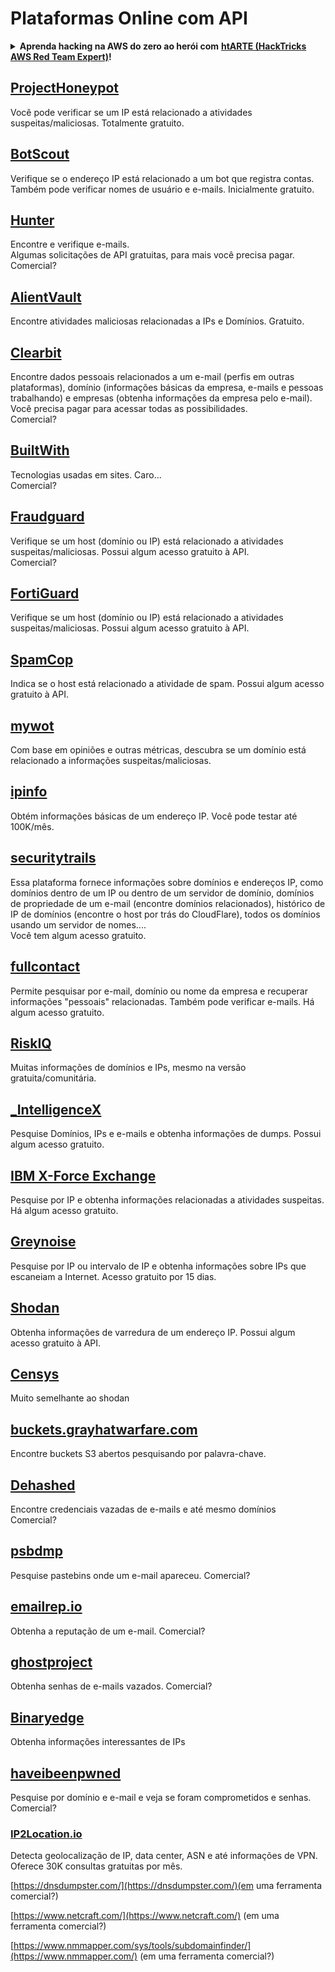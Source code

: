 # Plataformas Online com API

<details>

<summary><strong>Aprenda hacking na AWS do zero ao herói com</strong> <a href="https://training.hacktricks.xyz/courses/arte"><strong>htARTE (HackTricks AWS Red Team Expert)</strong></a><strong>!</strong></summary>

Outras formas de apoiar o HackTricks:

* Se você deseja ver sua **empresa anunciada no HackTricks** ou **baixar o HackTricks em PDF**, verifique os [**PLANOS DE ASSINATURA**](https://github.com/sponsors/carlospolop)!
* Adquira o [**swag oficial PEASS & HackTricks**](https://peass.creator-spring.com)
* Descubra [**A Família PEASS**](https://opensea.io/collection/the-peass-family), nossa coleção exclusiva de [**NFTs**](https://opensea.io/collection/the-peass-family)
* **Junte-se ao** 💬 [**grupo Discord**](https://discord.gg/hRep4RUj7f) ou ao [**grupo telegram**](https://t.me/peass) ou **siga-nos** no **Twitter** 🐦 [**@hacktricks\_live**](https://twitter.com/hacktricks\_live)**.**
* **Compartilhe seus truques de hacking enviando PRs para os repositórios** [**HackTricks**](https://github.com/carlospolop/hacktricks) e [**HackTricks Cloud**](https://github.com/carlospolop/hacktricks-cloud).

</details>

## [ProjectHoneypot](https://www.projecthoneypot.org/)

Você pode verificar se um IP está relacionado a atividades suspeitas/maliciosas. Totalmente gratuito.

## [**BotScout**](http://botscout.com/api.htm)

Verifique se o endereço IP está relacionado a um bot que registra contas. Também pode verificar nomes de usuário e e-mails. Inicialmente gratuito.

## [Hunter](https://hunter.io/)

Encontre e verifique e-mails.\
Algumas solicitações de API gratuitas, para mais você precisa pagar.\
Comercial?

## [AlientVault](https://otx.alienvault.com/api)

Encontre atividades maliciosas relacionadas a IPs e Domínios. Gratuito.

## [Clearbit](https://dashboard.clearbit.com/)

Encontre dados pessoais relacionados a um e-mail (perfis em outras plataformas), domínio (informações básicas da empresa, e-mails e pessoas trabalhando) e empresas (obtenha informações da empresa pelo e-mail).\
Você precisa pagar para acessar todas as possibilidades.\
Comercial?

## [BuiltWith](https://builtwith.com/)

Tecnologias usadas em sites. Caro...\
Comercial?

## [Fraudguard](https://fraudguard.io/)

Verifique se um host (domínio ou IP) está relacionado a atividades suspeitas/maliciosas. Possui algum acesso gratuito à API.\
Comercial?

## [FortiGuard](https://fortiguard.com/)

Verifique se um host (domínio ou IP) está relacionado a atividades suspeitas/maliciosas. Possui algum acesso gratuito à API.

## [SpamCop](https://www.spamcop.net/)

Indica se o host está relacionado a atividade de spam. Possui algum acesso gratuito à API.

## [mywot](https://www.mywot.com/)

Com base em opiniões e outras métricas, descubra se um domínio está relacionado a informações suspeitas/maliciosas.

## [ipinfo](https://ipinfo.io/)

Obtém informações básicas de um endereço IP. Você pode testar até 100K/mês.

## [securitytrails](https://securitytrails.com/app/account)

Essa plataforma fornece informações sobre domínios e endereços IP, como domínios dentro de um IP ou dentro de um servidor de domínio, domínios de propriedade de um e-mail (encontre domínios relacionados), histórico de IP de domínios (encontre o host por trás do CloudFlare), todos os domínios usando um servidor de nomes....\
Você tem algum acesso gratuito.

## [fullcontact](https://www.fullcontact.com/)

Permite pesquisar por e-mail, domínio ou nome da empresa e recuperar informações "pessoais" relacionadas. Também pode verificar e-mails. Há algum acesso gratuito.

## [RiskIQ](https://www.spiderfoot.net/documentation/)

Muitas informações de domínios e IPs, mesmo na versão gratuita/comunitária.

## [\_IntelligenceX](https://intelx.io/)

Pesquise Domínios, IPs e e-mails e obtenha informações de dumps. Possui algum acesso gratuito.

## [IBM X-Force Exchange](https://exchange.xforce.ibmcloud.com/)

Pesquise por IP e obtenha informações relacionadas a atividades suspeitas. Há algum acesso gratuito.

## [Greynoise](https://viz.greynoise.io/)

Pesquise por IP ou intervalo de IP e obtenha informações sobre IPs que escaneiam a Internet. Acesso gratuito por 15 dias.

## [Shodan](https://www.shodan.io/)

Obtenha informações de varredura de um endereço IP. Possui algum acesso gratuito à API.

## [Censys](https://censys.io/)

Muito semelhante ao shodan

## [buckets.grayhatwarfare.com](https://buckets.grayhatwarfare.com/)

Encontre buckets S3 abertos pesquisando por palavra-chave.

## [Dehashed](https://www.dehashed.com/data)

Encontre credenciais vazadas de e-mails e até mesmo domínios\
Comercial?

## [psbdmp](https://psbdmp.ws/)

Pesquise pastebins onde um e-mail apareceu. Comercial?

## [emailrep.io](https://emailrep.io/key)

Obtenha a reputação de um e-mail. Comercial?

## [ghostproject](https://ghostproject.fr/)

Obtenha senhas de e-mails vazados. Comercial?

## [Binaryedge](https://www.binaryedge.io/)

Obtenha informações interessantes de IPs

## [haveibeenpwned](https://haveibeenpwned.com/)

Pesquise por domínio e e-mail e veja se foram comprometidos e senhas. Comercial?

### [IP2Location.io](https://www.ip2location.io/)

Detecta geolocalização de IP, data center, ASN e até informações de VPN. Oferece 30K consultas gratuitas por mês.



[https://dnsdumpster.com/](https://dnsdumpster.com/)(em uma ferramenta comercial?)

[https://www.netcraft.com/](https://www.netcraft.com/) (em uma ferramenta comercial?)

[https://www.nmmapper.com/sys/tools/subdomainfinder/](https://www.nmmapper.com/) (em uma ferramenta comercial?)
